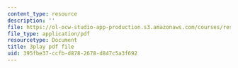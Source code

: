 ```yaml
---
content_type: resource
description: ''
file: https://ol-ocw-studio-app-production.s3.amazonaws.com/courses/res-18-008-calculus-revisited-complex-variables-differential-equations-and-linear-algebra-fall-2011/395fbe37ccfbd8782678d847c5a3f692_l59IX58Wce8.pdf
file_type: application/pdf
resourcetype: Document
title: 3play pdf file
uid: 395fbe37-ccfb-d878-2678-d847c5a3f692
---
```

